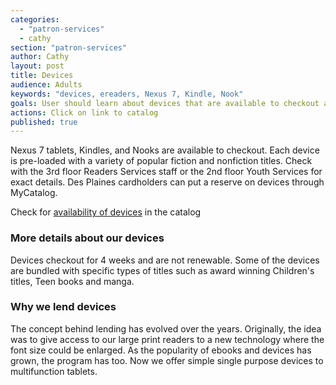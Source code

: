 ```yaml
---
categories: 
  - "patron-services"
  - cathy
section: "patron-services"
author: Cathy
layout: post
title: Devices
audience: Adults
keywords: "devices, ereaders, Nexus 7, Kindle, Nook"
goals: User should learn about devices that are available to checkout and the procedures associated with the checkout
actions: Click on link to catalog
published: true
---
```


Nexus 7 tablets, Kindles, and Nooks are available to checkout. Each device is pre-loaded with a variety of popular fiction and nonfiction titles. Check with the 3rd floor Readers Services staff or the 2nd floor Youth Services for exact details. Des Plaines cardholders can put a reserve on devices through MyCatalog.

Check for [availability of devices](http://dppl.bibliocommons.com/search?custom_query=%28title%3A%28dpk%20sony%20reader%29%20OR%20title%3A%28dpk%20nook%29%20OR%20title%3A%28dpk%20kindle%29%20OR%20title%3A%28dpk%20nexus%207%29%29%20%20branch%3A%22Des%20Plaines%20Public%20Library%22&suppress=true&custom_edit=false&search_scope=DPKANDDBK) in the catalog

### More details about our devices
Devices checkout for 4 weeks and are not renewable. Some of the devices are bundled with specific types of titles such as award winning Children's titles, Teen books and manga.

### Why we lend devices
The concept behind lending has evolved over the years. Originally, the idea was to give access to our large print readers to a new technology where the font size could be enlarged. As the popularity of ebooks and devices has grown, the program has too. Now we offer simple single purpose devices to multifunction tablets.
